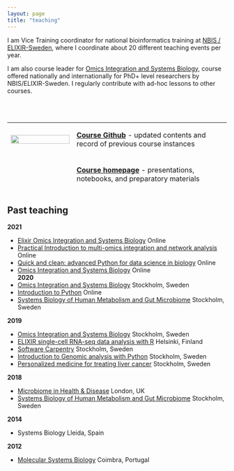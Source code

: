 ```yaml
---
layout: page
title: "teaching"
---
```


I am Vice Training coordinator for national bioinformatics training at [NBIS / ELIXIR-Sweden](www.nbis.se), where I coordinate about 20 different teaching events per year.  
  
I am also course leader for [Omics Integration and Systems Biology][1], course offered nationally and internationally for PhD+ level researchers by NBIS/ELIXIR-Sweden. I regularly contribute with ad-hoc lessons to other courses.

<table class="center" style="width: 100%; border-collapse: collapse; border-style: hidden; height: 160;" border="0">
    <tbody>
        <tr style="height: 80;">
            <td style="width: 30%; text-align: left">
                <a title="Github" href="https://github.com/NBISweden/workshop_omics_integration">
                    <img src="https://cdn.iowacomputergurus.com/blog/another-genius-move-from-microsoft-acquires-github-for-7-5-billion-in-stock.png" alt="" width="100%"/>
                </a>
            </td>
            <td style="width: 70%; text-align: left">
                <a title="Github" href="https://github.com/NBISweden/workshop_omics_integration"><strong>
                Course Github</strong></a> - updated contents and record of previous course instances
            </td>
        </tr>
        <tr style="height: 80;">
            <td style="width: 30%; text-align: left">
                <a title="Homepage" href="https://uppsala.instructure.com/courses/52162/files/1922819/preview" alt="" width="100%"/>
                </a>
            </td>
            <td style="width: 70%; text-align: left">
                <a title="Homepage" href="https://uppsala.instructure.com/courses/52162"><strong>
                Course homepage</strong></a> - presentations, notebooks, and preparatory materials
            </td>
        </tr>
<!--         <tr style="height: 80px;">
            <td style="width: 30%; text-align: left">
                <a title="Homepage" href="https://uppsala.instructure.com/courses/52162">
                    this
                </a>
            </td>
            <td style="width: 70%; text-align: left">
                <a title="Homepage" href="https://nbisweden.github.io/workshop_omics_integration/"><strong>
                    Course Homepage</strong></a> - presentations, notebooks, and preparatory materials
            </td> -->
            <br><br>
        </tr>
    </tbody>
</table>

## Past teaching
**2021**  
- [Elixir Omics Integration and Systems Biology](https://uppsala.instructure.com/courses/52162)   Online     
- [Practical Introduction to multi-omics integration and network analysis](https://nbisweden.github.io/workshop_omicsint_ISMBECCB/)   Online  
- [Quick and clean: advanced Python for data science in biology](https://www.scilifelab.se/event/quick-and-clean-advanced-python-for-data-science-in-biology-online/) Online   
- [Omics Integration and Systems Biology](https://github.com/NBISweden/workshop_omics_integration/tree/course2104)    Online     
**2020**  
- [Omics Integration and Systems Biology](https://github.com/NBISweden/workshop_omics_integration/tree/course2010)    Stockholm, Sweden     
- [Introduction to Python](https://nbisweden.github.io/workshop-python/)  Online     
- [Systems Biology of Human Metabolism and Gut Microbiome](https://sysmedicine.github.io/phd2020/)    Stockholm, Sweden     

**2019**  
- [Omics Integration and Systems Biology](https://github.com/NBISweden/workshop_omics_integration/tree/v0.1)  Stockholm, Sweden      
- [ELIXIR single-cell RNA-seq data analysis with R](https://www.csc.fi/fi/web/training/-/scrnaseq)    Helsinki, Finland         
- [Software Carpentry](https://wikfeldt.github.io/2019-06-18-stockholm/)  Stockholm, Sweden      
- [Introduction to Genomic analysis with Python](https://researchschool.github.io/researchschool/)    Stockholm, Sweden      
- [Personalized medicine for treating liver cancer](https://www.scilifelab.se/news/scilifelab-brings-research-to-school/) Stockholm, Sweden      
  
**2018**  
- [Microbiome in Health & Disease](https://www.kcl.ac.uk/study/postgraduate/taught-courses/microbiome-in-health-disease-msc?utm_source=findamasters&utm_campaign=CMP-29756-N4H1L1&utm_medium=courselisting&utm_content=textLink)  London, UK       
- [Systems Biology of Human Metabolism and Gut Microbiome](https://sysmedicine-phd2018.readthedocs.io/en/latest/) Stockholm, Sweden       
  
**2014**  
- Systems Biology Lleida, Spain       
  
**2012**  
- [Molecular Systems Biology](http://beb.cnbc.pt/det_courses.asp?id=587)	Coimbra, Portugal

[1]: https://uppsala.instructure.com/courses/52162